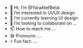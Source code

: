 - 👋 Hi, I’m @YaraAtefBelal
- 👀 I’m interested in UI/UX design
- 🌱 I’m currently learning UI design
- 💞️ I’m looking to collaborate on ...
- 📫 How to reach me ...
- 😄 Pronouns: ...
- ⚡ Fun fact: ...

<!---
YaraAtefBelal/YaraAtefBelal is a ✨ special ✨ repository because its `README.md` (this file) appears on your GitHub profile.
You can click the Preview link to take a look at your changes.
--->
